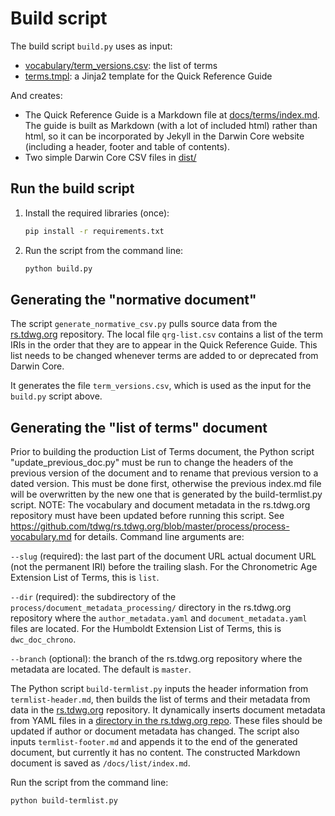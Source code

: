 # Build script

The build script `build.py` uses as input:

- [vocabulary/term_versions.csv](../vocabulary/term_versions.csv): the list of terms
- [terms.tmpl](terms.tmpl): a Jinja2 template for the Quick Reference Guide

And creates:

- The Quick Reference Guide is a Markdown file at [docs/terms/index.md](../docs/terms/index.md). The guide is built as Markdown (with a lot of included html) rather than html, so it can be incorporated by Jekyll in the Darwin Core website (including a header, footer and table of contents).
- Two simple Darwin Core CSV files in [dist/](../dist/)

## Run the build script

1. Install the required libraries (once):

    ```bash
    pip install -r requirements.txt
    ```

2. Run the script from the command line:

    ```bash
    python build.py
    ```

## Generating the "normative document"

The script `generate_normative_csv.py` pulls source data from the [rs.tdwg.org](http://github.com/tdwg/rs.tdwg.org) repository. The local file `qrg-list.csv` contains a list of the term IRIs in the order that they are to appear in the Quick Reference Guide. This list needs to be changed whenever terms are added to or deprecated from Darwin Core.

It generates the file `term_versions.csv`, which is used as the input for the `build.py` script above.

## Generating the "list of terms" document

Prior to building the production List of Terms document, the Python script "update_previous_doc.py" must be run to change the headers of the previous version of the document and to rename that previous version to a dated version. This must be done first, otherwise the previous index.md file will be overwritten by the new one that is generated by the build-termlist.py script. NOTE: The vocabulary and document metadata in the rs.tdwg.org repository must have been updated before running this script. See <https://github.com/tdwg/rs.tdwg.org/blob/master/process/process-vocabulary.md> for details. Command line arguments are:

`--slug` (required): the last part of the document URL actual document URL (not the permanent IRI) before the trailing slash. For the Chronometric Age Extension List of Terms, this is `list`.

`--dir` (required): the subdirectory of the `process/document_metadata_processing/` directory in the rs.tdwg.org repository where the `author_metadata.yaml` and `document_metadata.yaml` files are located. For the Humboldt Extension List of Terms, this is `dwc_doc_chrono`.

`--branch` (optional): the branch of the rs.tdwg.org repository where the metadata are located. The default is `master`.

The Python script `build-termlist.py` inputs the header information from `termlist-header.md`, then builds the list of terms and their metadata from data in the [rs.tdwg.org](http://github.com/tdwg/rs.tdwg.org) repository. It dynamically inserts document metadata from YAML files in a [directory in the rs.tdwg.org repo](https://github.com/tdwg/rs.tdwg.org/tree/master/process/document_metadata_processing/dwc_doc_chrono). These files should be updated if author or document metadata has changed. The script also inputs `termlist-footer.md` and appends it to the end of the generated document, but currently it has no content. The constructed Markdown document is saved as `/docs/list/index.md`. 

Run the script from the command line:

```
python build-termlist.py
```
